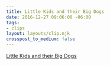 ```yaml
---
title: Little Kids and their Big Dogs
date: 2016-12-27 09:06:00 -06:00
tags:
- clips
layout: layouts/clip.njk
crosspost_to_medium: false
---
```


[Little Kids and their Big Dogs](https://ift.tt/2ibA03m)